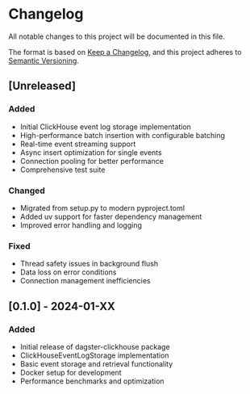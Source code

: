 # Changelog

All notable changes to this project will be documented in this file.

The format is based on [Keep a Changelog](https://keepachangelog.com/en/1.0.0/),
and this project adheres to [Semantic Versioning](https://semver.org/spec/v2.0.0.html).

## [Unreleased]

### Added
- Initial ClickHouse event log storage implementation
- High-performance batch insertion with configurable batching
- Real-time event streaming support
- Async insert optimization for single events
- Connection pooling for better performance
- Comprehensive test suite

### Changed
- Migrated from setup.py to modern pyproject.toml
- Added uv support for faster dependency management
- Improved error handling and logging

### Fixed
- Thread safety issues in background flush
- Data loss on error conditions
- Connection management inefficiencies

## [0.1.0] - 2024-01-XX

### Added
- Initial release of dagster-clickhouse package
- ClickHouseEventLogStorage implementation
- Basic event storage and retrieval functionality
- Docker setup for development
- Performance benchmarks and optimization

